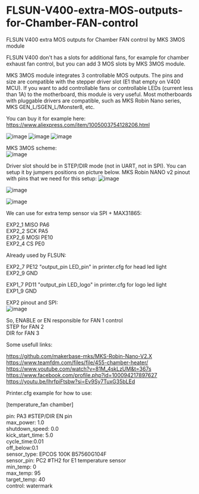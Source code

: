 # FLSUN-V400-extra-MOS-outputs-for-Chamber-FAN-control
FLSUN V400 extra MOS outputs for Chamber FAN control by MKS 3MOS module

FLSUN V400 don't has a slots for additional fans, for example for chamber exhaust fan control, but you can add 3 MOS slots by MKS 3MOS module.

MKS 3MOS module integrates 3 controllable MOS outputs. The pins and size are compatible with the stepper driver slot (E1 that empty on V400 MCU). If you want to add controllable fans or controllable LEDs (current less than 1A) to the motherboard, this module is very useful. Most motherboards with pluggable drivers are compatible, such as MKS Robin Nano series, MKS GEN_L/SGEN_L/Monster8, etc.

You can buy it for example here: https://www.aliexpress.com/item/1005003754128206.html

![image](https://github.com/ViktorDiy/FLSUN-V400-extra-MOS-outputs-for-Chamber-FAN-control/assets/147925158/5a736485-dd9e-4eb0-83b3-f774e125b7f1)
![image](https://github.com/ViktorDiy/FLSUN-V400-extra-MOS-outputs-for-Chamber-FAN-control/assets/147925158/7501e695-d46c-4413-b6e5-6d5ecfe1102e)
![image](https://github.com/ViktorDiy/FLSUN-V400-extra-MOS-outputs-for-Chamber-FAN-control/assets/147925158/82905b1c-3c0c-4bc4-92f2-a1c3ffe774dc)

MKS 3MOS scheme:  <br/>
![image](https://github.com/ViktorDiy/FLSUN-V400-extra-MOS-outputs-for-Chamber-FAN-control/assets/147925158/2c46a808-5b4b-4f50-9356-8bff2c00dd59)


Driver slot should be in STEP/DIR mode (not in UART, not in SPI). You can setup it by jumpers positions on picture below.
MKS Robin NANO v2 pinout with pins that we need for this setup:
![image](https://github.com/ViktorDiy/FLSUN-V400-extra-MOS-outputs-for-Chamber-FAN-control/assets/147925158/bc5693fb-44f5-4bcb-9c13-920fd20fe80a)

![image](https://github.com/ViktorDiy/FLSUN-V400-extra-MOS-outputs-for-Chamber-FAN-control/assets/147925158/e060d21e-4524-4b3d-8958-dd93904966ba)

![image](https://github.com/ViktorDiy/FLSUN-V400-extra-MOS-outputs-for-Chamber-FAN-control/assets/147925158/22bba723-f1ca-4602-a68e-8ff90389a84a)


We can use for extra temp sensor via SPI + MAX31865:

EXP2_1 MISO PA6 <br/>
EXP2_2 SCK PA5 <br/>
EXP2_6 MOSI PE10 <br/>
EXP2_4 CS PE0 <br/>


Already used by FLSUN:

EXP2_7 PE12 "output_pin LED_pin" in printer.cfg for head led light <br/>
EXP2_9 GND

EXP1_7 PD11 "output_pin LED_logo" in printer.cfg for logo led light <br/>
EXP1_9 GND

EXP2 pinout and SPI: <br/>
![image](https://github.com/ViktorDiy/FLSUN-V400-extra-MOS-outputs-for-Chamber-FAN-control/assets/147925158/5e371c9e-54aa-4b72-aaed-946b66b34465)


So, ENABLE or EN responsible for FAN 1 control <br/>
    STEP for FAN 2 <br/>
    DIR for FAN 3 <br/>

Some usefull links:

https://github.com/makerbase-mks/MKS-Robin-Nano-V2.X <br/>
https://www.teamfdm.com/files/file/455-chamber-heater/  <br/>
https://www.youtube.com/watch?v=81M_4skLzUM&t=367s  <br/>
https://www.facebook.com/profile.php?id=100094217897627  <br/>
https://youtu.be/IhrfpiFtsbw?si=Ev9Sy7TuxG35bLEd  <br/>


Printer.cfg example for how to use:

[temperature_fan chamber]  <br/>

pin: PA3 #STEP/DIR EN pin  <br/>
max_power: 1.0  <br/>
shutdown_speed: 0.0  <br/>
kick_start_time: 5.0  <br/>
cycle_time:0.01  <br/>
off_below:0.1  <br/>
sensor_type: EPCOS 100K B57560G104F  <br/>
sensor_pin: PC2 #TH2 for E1 temperature sensor  <br/>
min_temp: 0  <br/>
max_temp: 95  <br/>
target_temp: 40  <br/>
control: watermark  <br/>

